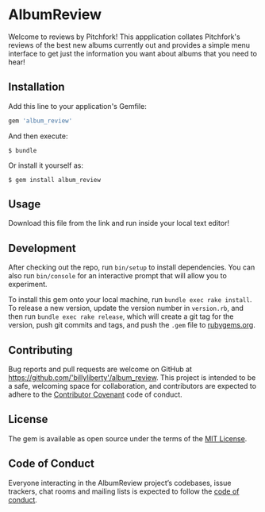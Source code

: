 # AlbumReview

Welcome to reviews by Pitchfork! This appplication collates Pitchfork's reviews of the best new albums currently out and provides a simple menu interface to get just the information you want about albums that you need to hear!

## Installation

Add this line to your application's Gemfile:

```ruby
gem 'album_review'
```

And then execute:

    $ bundle

Or install it yourself as:

    $ gem install album_review

## Usage

Download this file from the link and run inside your local text editor!

## Development

After checking out the repo, run `bin/setup` to install dependencies. You can also run `bin/console` for an interactive prompt that will allow you to experiment.

To install this gem onto your local machine, run `bundle exec rake install`. To release a new version, update the version number in `version.rb`, and then run `bundle exec rake release`, which will create a git tag for the version, push git commits and tags, and push the `.gem` file to [rubygems.org](https://rubygems.org).

## Contributing

Bug reports and pull requests are welcome on GitHub at https://github.com/'billyliberty'/album_review. This project is intended to be a safe, welcoming space for collaboration, and contributors are expected to adhere to the [Contributor Covenant](http://contributor-covenant.org) code of conduct.

## License

The gem is available as open source under the terms of the [MIT License](https://opensource.org/licenses/MIT).

## Code of Conduct

Everyone interacting in the AlbumReview project’s codebases, issue trackers, chat rooms and mailing lists is expected to follow the [code of conduct](https://github.com/'billyliberty'/album_review/blob/master/CODE_OF_CONDUCT.md).
